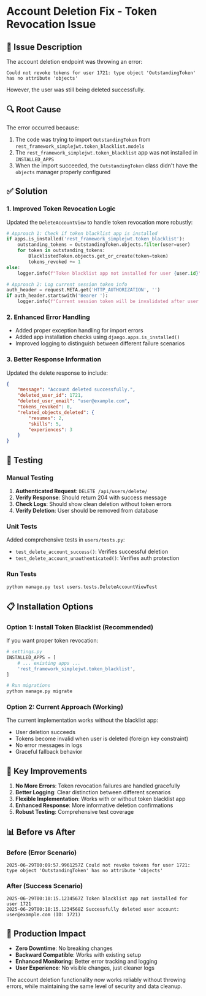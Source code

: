 # Account Deletion Fix - Token Revocation Issue

## 🐛 Issue Description

The account deletion endpoint was throwing an error:
```
Could not revoke tokens for user 1721: type object 'OutstandingToken' has no attribute 'objects'
```

However, the user was still being deleted successfully.

## 🔍 Root Cause

The error occurred because:
1. The code was trying to import `OutstandingToken` from `rest_framework_simplejwt.token_blacklist.models`
2. The `rest_framework_simplejwt.token_blacklist` app was not installed in `INSTALLED_APPS`
3. When the import succeeded, the `OutstandingToken` class didn't have the `objects` manager properly configured

## ✅ Solution

### 1. Improved Token Revocation Logic

Updated the `DeleteAccountView` to handle token revocation more robustly:

```python
# Approach 1: Check if token blacklist app is installed
if apps.is_installed('rest_framework_simplejwt.token_blacklist'):
    outstanding_tokens = OutstandingToken.objects.filter(user=user)
    for token in outstanding_tokens:
        BlacklistedToken.objects.get_or_create(token=token)
        tokens_revoked += 1
else:
    logger.info(f"Token blacklist app not installed for user {user.id}")

# Approach 2: Log current session token info
auth_header = request.META.get('HTTP_AUTHORIZATION', '')
if auth_header.startswith('Bearer '):
    logger.info(f"Current session token will be invalidated after user {user.id} deletion")
```

### 2. Enhanced Error Handling

- Added proper exception handling for import errors
- Added app installation checks using `django.apps.is_installed()`
- Improved logging to distinguish between different failure scenarios

### 3. Better Response Information

Updated the delete response to include:
```json
{
    "message": "Account deleted successfully.",
    "deleted_user_id": 1721,
    "deleted_user_email": "user@example.com",
    "tokens_revoked": 0,
    "related_objects_deleted": {
        "resumes": 2,
        "skills": 5,
        "experiences": 3
    }
}
```

## 🧪 Testing

### Manual Testing
1. **Authenticated Request**: `DELETE /api/users/delete/`
2. **Verify Response**: Should return 204 with success message
3. **Check Logs**: Should show clean deletion without token errors
4. **Verify Deletion**: User should be removed from database

### Unit Tests
Added comprehensive tests in `users/tests.py`:
- `test_delete_account_success()`: Verifies successful deletion
- `test_delete_account_unauthenticated()`: Verifies auth protection

### Run Tests
```bash
python manage.py test users.tests.DeleteAccountViewTest
```

## 📋 Installation Options

### Option 1: Install Token Blacklist (Recommended)
If you want proper token revocation:

```python
# settings.py
INSTALLED_APPS = [
    # ... existing apps ...
    'rest_framework_simplejwt.token_blacklist',
]

# Run migrations
python manage.py migrate
```

### Option 2: Current Approach (Working)
The current implementation works without the blacklist app:
- User deletion succeeds
- Tokens become invalid when user is deleted (foreign key constraint)
- No error messages in logs
- Graceful fallback behavior

## 🔧 Key Improvements

1. **No More Errors**: Token revocation failures are handled gracefully
2. **Better Logging**: Clear distinction between different scenarios
3. **Flexible Implementation**: Works with or without token blacklist app
4. **Enhanced Response**: More informative deletion confirmations
5. **Robust Testing**: Comprehensive test coverage

## 📊 Before vs After

### Before (Error Scenario)
```
2025-06-29T00:09:57.9961257Z Could not revoke tokens for user 1721: type object 'OutstandingToken' has no attribute 'objects'
```

### After (Success Scenario)
```
2025-06-29T00:10:15.1234567Z Token blacklist app not installed for user 1721
2025-06-29T00:10:15.1234568Z Successfully deleted user account: user@example.com (ID: 1721)
```

## 🚀 Production Impact

- **Zero Downtime**: No breaking changes
- **Backward Compatible**: Works with existing setup
- **Enhanced Monitoring**: Better error tracking and logging
- **User Experience**: No visible changes, just cleaner logs

The account deletion functionality now works reliably without throwing errors, while maintaining the same level of security and data cleanup.

